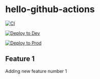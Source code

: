 # hello-github-actions

[![CI](https://github.com/willytjandra/hello-github-actions/actions/workflows/build.yml/badge.svg?branch=main)](https://github.com/willytjandra/hello-github-actions/actions/workflows/build.yml)

[![Deploy to Dev](https://github.com/willytjandra/hello-github-actions/actions/workflows/deploy-dev.yml/badge.svg?branch=main)](https://github.com/willytjandra/hello-github-actions/actions/workflows/deploy-dev.yml)

[![Deploy to Prod](https://github.com/willytjandra/hello-github-actions/actions/workflows/deploy-prod.yml/badge.svg?branch=main)](https://github.com/willytjandra/hello-github-actions/actions/workflows/deploy-prod.yml)

## Feature 1
Adding new feature number 1